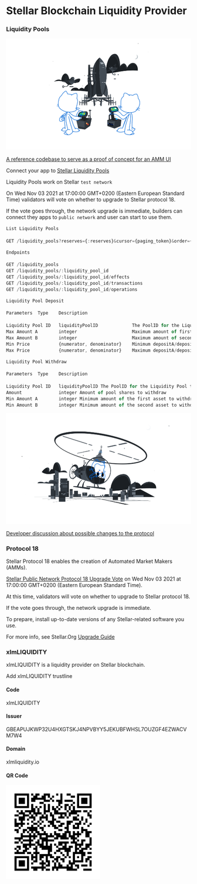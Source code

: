 # Stellar Blockchain Liquidity Provider

### Liquidity Pools

![GitHub Logo](/images/joined.svg)

[A reference codebase to serve as a proof of concept for an AMM UI](https://github.com/stellar/amm-reference-ui)


Connect your app to [Stellar Liquidity Pools](https://developers.stellar.org/api/resources/liquiditypools/)

Liquidity Pools work on Stellar `test network`

On Wed Nov 03 2021 at 17:00:00 GMT+0200 (Eastern European Standard Time) validators will vote on whether to upgrade to Stellar protocol 18.

If the vote goes through, the network upgrade is immediate, builders can connect they apps to `public network` and user can start to use them.


```js
List Liquidity Pools

GET /liquidity_pools?reserves={:reserves}&cursor={paging_token}&order={asc,desc}&limit={1-200}
```

```js
Endpoints

GET /liquidity_pools
GET /liquidity_pools/:liquidity_pool_id
GET /liquidity_pools/:liquidity_pool_id/effects
GET /liquidity_pools/:liquidity_pool_id/transactions
GET /liquidity_pools/:liquidity_pool_id/operations
```

```js
Liquidity Pool Deposit

Parameters	Type	Description

Liquidity Pool ID	liquidityPoolID         	The PoolID for the Liquidity Pool to deposit into
Max Amount A    	integer                 	Maximum amount of first asset to deposit
Max Amount B    	integer                 	Maximum amount of second asset to deposit
Min Price	        {numerator, denominator}	Minimum depositA/depositB
Max Price       	{numerator, denominator}	Maximum depositA/depositB
```

```js
Liquidity Pool Withdraw

Parameters	Type	Description

Liquidity Pool ID	liquidityPoolID	The PoolID for the Liquidity Pool to withdraw from
Amount          	integer	Amount of pool shares to withdraw
Min Amount A       	integer	Minimum amount of the first asset to withdraw
Min Amount B    	integer	Minimum amount of the second asset to withdraw
```

![GitHub Logo](/images/repo.svg)

[Developer discussion about possible changes to the protocol](https://github.com/stellar/stellar-protocol)


### Protocol 18

Stellar Protocol 18 enables the creation of Automated Market Makers (AMMs).

[Stellar Public Network Protocol 18 Upgrade Vote](https://status.stellar.org/incidents/d8d1phjglcr3) on Wed Nov 03 2021 at 17:00:00 GMT+0200 (Eastern European Standard Time).

At this time, validators will vote on whether to upgrade to Stellar protocol 18.

If the vote goes through, the network upgrade is immediate.

To prepare, install up-to-date versions of any Stellar-related software you use.

For more info, see Stellar.Org [Upgrade Guide](https://stellar.org/developers-blog/protocol-18-upgrade-guide)

### xlmLIQUIDITY

xlmLIQUIDITY is a liquidity provider on Stellar blockchain.

Add xlmLIQUIDITY trustline

#### Code
xlmLIQUIDITY

#### Issuer
GBEAPUJKWP32U4HXGTSKJ4NPVBYY5JEKUBFWHSL7OUZGF4EZWACVM7W4

#### Domain
xlmliquidity.io

#### QR Code

![Add Trustline](/images/trustline.png)